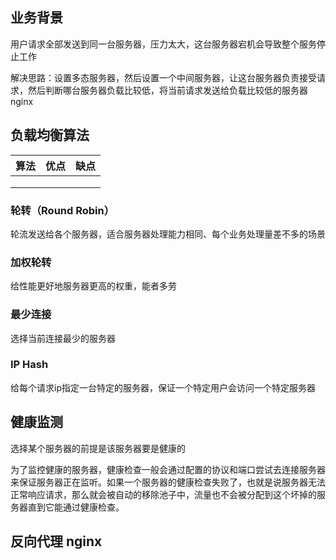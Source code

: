 ## 业务背景

用户请求全部发送到同一台服务器，压力太大，这台服务器宕机会导致整个服务停止工作

解决思路：设置多态服务器，然后设置一个中间服务器，让这台服务器负责接受请求，然后判断哪台服务器负载比较低，将当前请求发送给负载比较低的服务器 nginx

## 负载均衡算法



| 算法 | 优点 | 缺点 |
| ---- | ---- | ---- |
|      |      |      |
|      |      |      |
|      |      |      |



### 轮转（Round Robin）

轮流发送给各个服务器，适合服务器处理能力相同、每个业务处理量差不多的场景

### 加权轮转

给性能更好地服务器更高的权重，能者多劳

### 最少连接

选择当前连接最少的服务器

### IP Hash

给每个请求ip指定一台特定的服务器，保证一个特定用户会访问一个特定服务器

## 健康监测

选择某个服务器的前提是该服务器要是健康的

为了监控健康的服务器，健康检查一般会通过配置的协议和端口尝试去连接服务器来保证服务器正在监听。如果一个服务器的健康检查失败了，也就是说服务器无法正常响应请求，那么就会被自动的移除池子中，流量也不会被分配到这个坏掉的服务器直到它能通过健康检查。

## 反向代理 nginx
